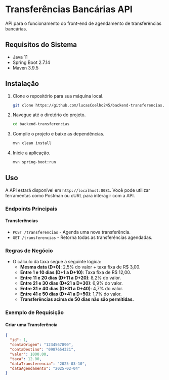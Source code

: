 # Transferências Bancárias API

API para o funcionamento do front-end de agendamento de transferências bancárias.

## Requisitos do Sistema

- Java 11
- Spring Boot 2.7.14
- Maven 3.9.5

## Instalação

1. Clone o repositório para sua máquina local.
    ```bash
    git clone https://github.com/lucasCoelho245/backend-transferencias.git
    ```

2. Navegue até o diretório do projeto.
    ```bash
    cd backend-transferencias
    ```

3. Compile o projeto e baixe as dependências.
    ```bash
    mvn clean install
    ```

4. Inicie a aplicação.
    ```bash
    mvn spring-boot:run
    ```

## Uso

A API estará disponível em `http://localhost:8081`. Você pode utilizar ferramentas como Postman ou cURL para interagir com a API.

### Endpoints Principais

#### Transferências
- `POST /transferencias` - Agenda uma nova transferência.
- `GET /transferencias` - Retorna todas as transferências agendadas.

### Regras de Negócio

- O cálculo da taxa segue a seguinte lógica:
   - **Mesma data (D+0)**: 2,5% do valor + taxa fixa de R$ 3,00.
   - **Entre 1 e 10 dias (D+1 a D+10)**: Taxa fixa de R$ 12,00.
   - **Entre 11 e 20 dias (D+11 a D+20)**: 8,2% do valor.
   - **Entre 21 e 30 dias (D+21 a D+30)**: 6,9% do valor.
   - **Entre 31 e 40 dias (D+31 a D+40)**: 4,7% do valor.
   - **Entre 41 e 50 dias (D+41 a D+50)**: 1,7% do valor.
   - **Transferências acima de 50 dias não são permitidas.**

### Exemplo de Requisição

#### Criar uma Transferência
```json
{
  "id": 1,
  "contaOrigem": "1234567890",
  "contaDestino": "0987654321",
  "valor": 1000.00,
  "taxa": 12.00,
  "dataTransferencia": "2025-03-10",
  "dataAgendamento": "2025-02-04"
}
